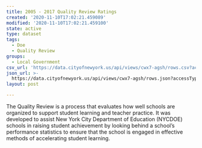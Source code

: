 ```yaml
---
title: 2005 - 2017 Quality Review Ratings
created: '2020-11-10T17:02:21.459089'
modified: '2020-11-10T17:02:21.459100'
state: active
type: dataset
tags:
  - Doe
  - Quality Review
groups:
  - Local Government
csv_url: 'https://data.cityofnewyork.us/api/views/cwx7-agsh/rows.csv?accessType=DOWNLOAD'
json_url: >-
  https://data.cityofnewyork.us/api/views/cwx7-agsh/rows.json?accessType=DOWNLOAD
layout: post

---
```

The Quality Review is a process that evaluates how well schools are organized to support student learning and teacher practice. It was developed to assist New York City Department of Education (NYCDOE) schools in raising student achievement by looking behind a school’s performance statistics to ensure that the school is engaged in effective methods of accelerating student learning.
